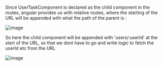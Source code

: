 Since UserTaskComponent is declared as the child component in the routes, angular provides us with relative routes,
where the starting of the URL will be appended with what the path of the parent is :


![image](https://github.com/user-attachments/assets/23c4e4eb-3592-488f-b276-e1ffabe2d40a)

So here the child component will be appended with 'users/:userId' at the start of the URL, so that we dont have to go and write logic to fetch the userId etc from the URL.

![image](https://github.com/user-attachments/assets/ab2ef9fc-ee07-4032-abe5-37300497a597)
